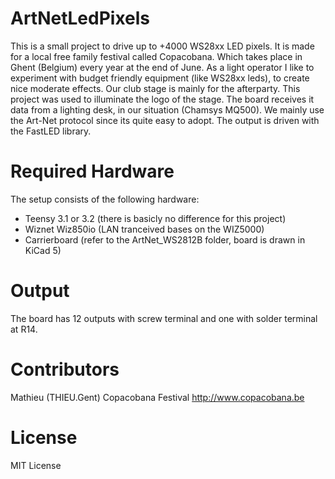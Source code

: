 # ArtNetLedPixels
This is a small project to drive up to +4000 WS28xx LED pixels. It is made for a local free family festival called Copacobana. Which takes place in Ghent (Belgium) every year at the end of June.
As a light operator I like to experiment with budget friendly equipment (like WS28xx leds), to create nice moderate effects. Our club stage is mainly for the afterparty.
This project was used to illuminate the logo of the stage.
The board receives it data from a lighting desk, in our situation (Chamsys MQ500). We mainly use the Art-Net protocol since its quite easy to adopt. The output is driven with the FastLED library.

# Required Hardware
The setup consists of the following hardware:
* Teensy 3.1 or 3.2 (there is basicly no difference for this project)
* Wiznet Wiz850io (LAN tranceived bases on the WIZ5000)
* Carrierboard (refer to the ArtNet_WS2812B folder, board is drawn in KiCad 5)

# Output
The board has 12 outputs with screw terminal and one with solder terminal at R14.

# Contributors
Mathieu (THIEU.Gent)
Copacobana Festival http://www.copacobana.be

# License
MIT License
